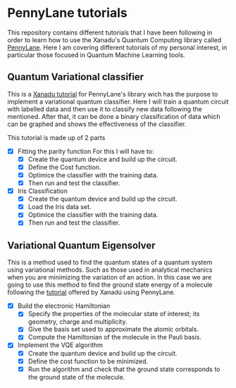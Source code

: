 # PennyLane tutorials
This repository contains different tutorials that I have been following in order to learn how to use the Xanadu's Quantum Computing library called [PennyLane](https://pennylane.ai/). Here I am covering different tutorials of my personal interest, in particular those focused in Quantum Machine Learning tools.

## Quantum Variational classifier

This is a [Xanadu tutorial](https://pennylane.ai/qml/demos/tutorial_variational_classifier.html) for PennyLane's library wich has the purpose to implement a variational quantum classifier. Here I will train a quantum circuit with labelled data and then use it to classify new data following the mentioned. After that, it can be done a binary classification of data which can be graphed and shows the effectiveness of the classifier.

This tutorial is made up of 2 parts

- [x] Fitting the parity function
    For this I will have to:
    - [x] Create the quantum device and build up the circuit.
    - [x] Define the Cost function. 
    - [x] Optimice the classifier with the training data.
    - [x] Then run and test the classifier.

- [x] Iris Classification
    - [x] Create the quantum device and build up the circuit.
    - [x] Load the Iris data set. 
    - [x] Optimice the classifier with the training data.
    - [x] Then run and test the classifier.

## Variational Quantum Eigensolver

This is a method used to find the quantum states of a quantum system using variational methods. Such as those used in analytical mechanics when you are minimizing the variation of an action. In this case we are going to use this method to find the ground state energy of a molecule following the [tutorial](https://pennylane.ai/qml/demos/tutorial_vqe.html) offered by Xanadú using PennyLane.

* [x] Build the electronic Hamiltonian
    * [x] Specify the properties of the molecular state of interest; its geometry, charge and multiplicity.
    * [x] Give the basis set used to approximate the atomic orbitals.
    * [x] Compute the Hamiltonian of the molecule in the Pauli basis.
* [x] Implement the VQE algorithm
    * [x] Create the quantum device and build up the circuit.
    * [x] Define the cost function to be minimized.
    * [x] Run the algorithm and check that the ground state corresponds to the ground state of the molecule.